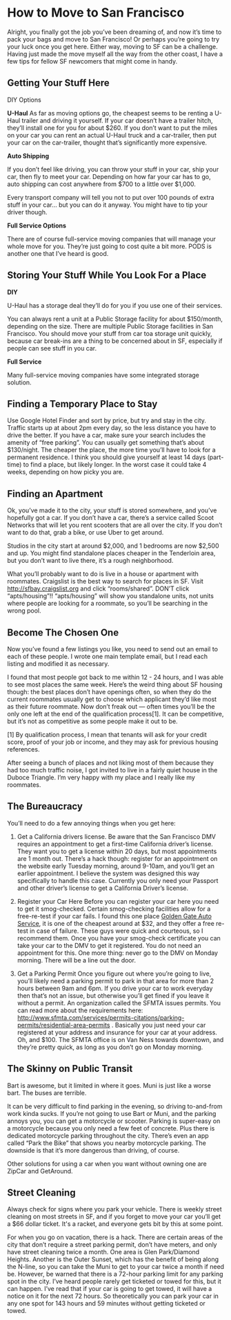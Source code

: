# How to Move to San Francisco

Alright, you finally got the job you’ve been dreaming of, and now it’s time to pack your bags and move to San Francisco! Or perhaps you’re going to try your luck once you get here. Either way, moving to SF can be a challenge. Having just made the move myself all the way from the other coast, I have a few tips for fellow SF newcomers that might come in handy. 

## Getting Your Stuff Here

DIY Options

**U-Haul**
As far as moving options go, the cheapest seems to be renting a U-Haul trailer and driving it yourself. If your car doesn’t have a trailer hitch, they’ll install one for you for about $260. If you don’t want to put the miles on your car you can rent an actual U-Haul truck and a car-trailer, then put your car on the car-trailer, thought that’s significantly more expensive.

**Auto Shipping**

If you don’t feel like driving, you can throw your stuff in your car, ship your car, then fly to meet your car. Depending on how far your car has to go, auto shipping can cost anywhere from $700 to a little over $1,000.

Every transport company will tell you not to put over 100 pounds of extra stuff in your car… but you can do it anyway. You might have to tip your driver though. 

**Full Service Options**

There are of course full-service moving companies that will manage your whole move for you. They’re just going to cost quite a bit more. PODS is another one that I’ve heard is good. 

## Storing Your Stuff While You Look For a Place

**DIY** 

U-Haul has a storage deal they’ll do for you if you use one of their services.

You can always rent a unit at a Public Storage facility for about $150/month, depending on the size. There are multiple Public Storage facilities in San Francisco. You should move your stuff from car toa storage unit quickly, because car break-ins are a thing to be concerned about in SF, especially if people can see stuff in you car.

**Full Service**

Many full-service moving companies have some integrated storage solution.

## Finding a Temporary Place to Stay

Use Google Hotel Finder and sort by price, but try and stay in the city. Traffic starts up at about 2pm every day, so the less distance you have to drive the better. If you have a car, make sure your search includes the amenity of “free parking”. You can usually get something that’s about $130/night. The cheaper the place, the more time you’ll have to look for a permanent residence. I think you should give yourself at least 14 days (part-time) to find a place, but likely longer. In the worst case it could take 4 weeks, depending on how picky you are.

## Finding an Apartment

Ok, you’ve made it to the city, your stuff is stored somewhere, and you’ve hopefully got a car. If you don’t have a car, there’s a service called Scoot Networks that will let you rent scooters that are all over the city. If you don’t want to do that, grab a bike, or use Uber to get around. 

Studios in the city start at around $2,000, and 1 bedrooms are now $2,500 and up. You might find standalone places cheaper in the Tenderloin area, but you don’t want to live there, it’s a rough neighborhood.

What you’ll probably want to do is live in a house or apartment with roommates. Craigslist is the best way to search for places in SF. Visit http://sfbay.craigslist.org and click “rooms/shared”. DON’T click “apts/housing”!! “apts/housing” will show you standalone units, not units where people are looking for a roommate, so you’ll be searching in the wrong pool.

## Become The Chosen One

Now you’ve found a few listings you like, you need to send out an email to each of these people. I wrote one main template email, but I read each listing and modified it as necessary.

I found that most people got back to me within 12 - 24 hours, and I was able to see most places the same week. Here’s the weird thing about SF housing though: the best places don’t have openings often, so when they do the current roommates usually get to choose which applicant they’d like most as their future roommate. Now don’t freak out — often times you’ll be the only one left at the end of the qualification process[1]. It can be competitive, but it’s not as competitive as some people make it out to be. 

[1] By qualification process, I mean that tenants will ask for your credit score, proof of your job or income, and they may ask for previous housing references. 

After seeing a bunch of places and not liking most of them because they had too much traffic noise, I got invited to live in a fairly quiet house in the Duboce Triangle. I’m very happy with my place and I really like my roommates.

## The Bureaucracy 

You’ll need to do a few annoying things when you get here:

1. Get a California drivers license. 
Be aware that the San Francisco DMV requires an appointment to get a first-time California driver’s license. They want you to get a license within 20 days, but most appointments are 1 month out. There’s a hack though: register for an appointment on the website early Tuesday morning, around 9-10am, and you’ll get an earlier appointment. I believe the system was designed this way specifically to handle this case. Currently you only need your Passport and other driver’s license to get a California Driver’s license.

2. Register your Car Here
Before you can register your car here you need to get it smog-checked. Certain smog-checking facilities allow for a free-re-test if your car fails. I found this one place [Golden Gate Auto Service](http://www.ggsmog.com/), it is one of the cheapest around at $32, and they offer a free re-test in case of failure. These guys were quick and courteous, so I recommend them. Once you have your smog-check certificate you can take your car to the DMV to get it registered. You do not need an appointment for this. One more thing: never go to the DMV on Monday morning. There will be a line out the door. 

3. Get a Parking Permit
Once you figure out where you’re going to live, you’ll likely need a parking permit to park in that area for more than 2 hours between 9am and 6pm. If you drive your car to work everyday then that’s not an issue, but otherwise you’ll get fined if you leave it without a permit. An organization called the SFMTA issues permits. You can read more about the requirements here: http://www.sfmta.com/services/permits-citations/parking-permits/residential-area-permits . Basically you just need your car registered at your address and insurance for your car at your address. Oh, and $100. The SFMTA office is on Van Ness towards downtown, and they’re pretty quick, as long as you don’t go on Monday morning.

## The Skinny on Public Transit

Bart is awesome, but it limited in where it goes. Muni is just like a worse bart. The buses are terrible.

It can be very difficult to find parking in the evening, so driving to-and-from work kinda sucks. If you’re not going to use Bart or Muni, and the parking annoys you, you can get a motorcycle or scooter. Parking is super-easy on a motorcycle because you only need a few feet of concrete. Plus there is dedicated motorcycle parking throughout the city. There’s even an app called “Park the Bike” that shows you nearby motorcycle parking.  The downside is that it’s more dangerous than driving, of course.

Other solutions for using a car when you want without owning one are ZipCar and GetAround.

## Street Cleaning

Always check for signs where you park your vehicle. There is weekly street cleaning on most streets in SF, and if you forget to move your car you’ll get a $66 dollar ticket. It's a racket, and everyone gets bit by this at some point. 

For when you go on vacation, there is a hack. There are certain areas of the city that don’t require a street parking permit, don’t have meters, and only have street cleaning twice a month. One area is Glen Park/Diamond Heights. Another is the Outer Sunset, which has the benefit of being along the N-line, so you can take the Muni to get to your car twice a month if need be. However, be warned that there is a 72-hour parking limit for any parking spot in the city. I’ve heard people rarely get ticketed or towed for this, but it can happen. I’ve read that if your car is going to get towed, it will have a notice on it for the next 72 hours. So theoretically you can park your car in any one spot for 143 hours and 59 minutes without getting ticketed or towed.
